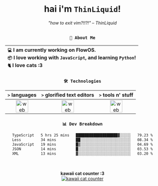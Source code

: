 <div align="center">
  
  # hai i'm `ThinLiquid`!
  ###### "how to exit vim?!!?!" – ThinLiquid
  
  ### `👤 About Me`

  | `💻`  I am currently working on __FlowOS__.<br/>`📦`  I love working with `JavaScript`, and learning `Python`!</br>`🐈`  I love cats :3 |
  |:---|

  
  ### `🛠️ Technologies`
  
  | `>` **languages**  | `>` **glorified text editors** | `>` **tools n' stuff** |
  |:------------------:|:------------------------------:|:----------------------:|
  | <img src="https://skillicons.dev/icons?i=ts,js,react" alt="web dev" height="40"/> | <img src="https://skillicons.dev/icons?i=vscode,eclipse,idea" alt="web dev" height="40"/> | <img src="https://skillicons.dev/icons?i=bash,git,photoshop" alt="web dev" height="40"/> |
  
  ### `📊 Dev Breakdown`
  
  <!--START_SECTION:waka-->

```txt
TypeScript   5 hrs 25 mins   ███████████████████▓░░░░░   79.23 %
Less         34 mins         ██░░░░░░░░░░░░░░░░░░░░░░░   08.34 %
JavaScript   19 mins         █▒░░░░░░░░░░░░░░░░░░░░░░░   04.69 %
JSON         14 mins         █░░░░░░░░░░░░░░░░░░░░░░░░   03.53 %
XML          13 mins         ▓░░░░░░░░░░░░░░░░░░░░░░░░   03.20 %
```

<!--END_SECTION:waka-->
  
  <br/><br/>
  <b>kawaii cat counter :3</b><br/>
  [![kawaii cat counter](https://count.getloli.com/get/@ThinLiquid?theme=moebooru)](https://moe-counter.glitch.me)
</div>
